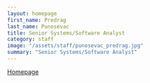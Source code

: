 ```yaml
---
layout: homepage
first_name: Predrag
last_name: Punosevac
title: Senior Systems/Software Analyst
category: staff
image: "/assets/staff/punosevac_predrag.jpg"
summary: "Senior Systems/Software Analyst"
---
```


[Homepage][1]

[1]:<http://predrag.freeshell.org>

